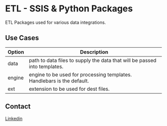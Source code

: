 # ETL - SSIS & Python Packages

ETL Packages used for various data integrations.

## Use Cases

| Option | Description |
| ------ | ----------- |
| data   | path to data files to supply the data that will be passed into templates. |
| engine | engine to be used for processing templates. Handlebars is the default. |
| ext    | extension to be used for dest files. |


## Contact

[Linkedin](https://www.linkedin.com/in/cherietopham/)
